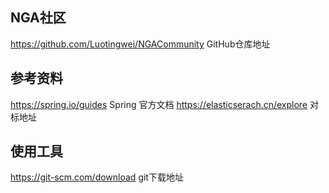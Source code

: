 ## NGA社区
https://github.com/Luotingwei/NGACommunity GitHub仓库地址

## 参考资料
https://spring.io/guides Spring 官方文档
https://elasticserach.cn/explore 对标地址

## 使用工具
https://git-scm.com/download git下载地址